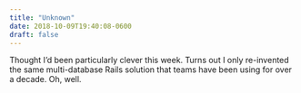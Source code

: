 ```yaml
---
title: "Unknown"
date: 2018-10-09T19:40:08-0600
draft: false
---
```


Thought I’d been particularly clever this week. Turns out I only re-invented the same multi-database Rails solution that teams have been using for over a decade. Oh, well.
